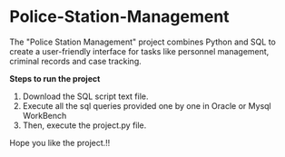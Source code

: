 # Police-Station-Management
The "Police Station Management" project combines Python and SQL to create a user-friendly interface for tasks like personnel management, criminal records and case tracking.

**Steps to run the project**
1. Download the SQL script text file.
2. Execute all the sql queries provided one by one in Oracle or Mysql WorkBench
3. Then, execute the project.py file.



   

Hope you like the project.!!

